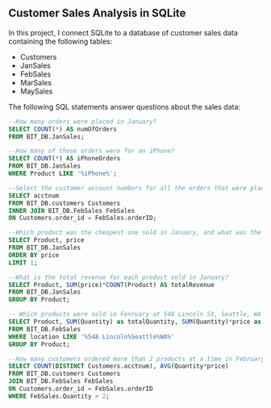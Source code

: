 ## Customer Sales Analysis in SQLite
In this project, I connect SQLite to a database of customer sales data containing the following tables: 
- Customers
- JanSales
- FebSales
- MarSales
- MaySales

The following SQL statements answer questions about the sales data:

```sql
--How many orders were placed in January?
SELECT COUNT(*) AS numOfOrders
FROM BIT_DB.JanSales;

--How many of those orders were for an iPhone?
SELECT COUNT(*) AS iPhoneOrders
FROM BIT_DB.JanSales
WHERE Product LIKE '%iPhone%';

--Select the customer account numbers for all the orders that were placed in February
SELECT acctnum
FROM BIT_DB.customers Customers
INNER JOIN BIT_DB.FebSales FebSales
ON Customers.order_id = FebSales.orderID;

--Which product was the cheapest one sold in January, and what was the price?
SELECT Product, price
FROM BIT_DB.JanSales
ORDER BY price
LIMIT 1;

--What is the total revenue for each product sold in January? 
SELECT Product, SUM(price)*COUNT(Product) AS totalRevenue
FROM BIT_DB.JanSales
GROUP BY Product;

-- Which products were sold in Fenruary at 548 Lincoln St, Seattle, WA 98101, how many of each were sold, and what was the total revenue?
SELECT Product, SUM(Quantity) as totalQuantity, SUM(Quantity)*price as totalRevenue
FROM BIT_DB.FebSales
WHERE location LIKE '%548 Lincoln%Seattle%WA%'
GROUP BY Product;

--How many customers ordered more than 2 products at a time in February, and what was the average amount spent for those customers?
SELECT COUNT(DISTINCT Customers.acctnum), AVG(Quantity*price)
FROM BIT_DB.customers Customers
JOIN BIT_DB.FebSales FebSales
ON Customers.order_id = FebSales.orderID
WHERE FebSales.Quantity > 2;
```
